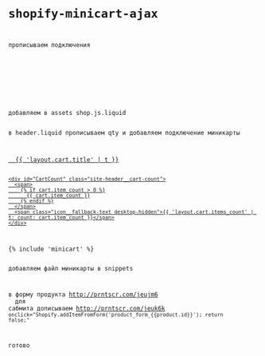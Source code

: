   <code>

# shopify-minicart-ajax


прописываем подключения
<code>
  <!--[if (gt IE 9)|!(IE)]><!--><script src="{{ 'api.jquery.js' | shopify_asset_url }}" defer="defer"></script><!--<![endif]-->
  <!--[if lte IE 9]><script src="{{ 'api.jquery.js' | shopify_asset_url }}"></script><![endif]-->

  <!--[if (gt IE 9)|!(IE)]><!--><script src="{{ 'shop.js' | asset_url }}" defer="defer"></script><!--<![endif]-->
  <!--[if lte IE 9]><script src="{{ 'shop.js' | asset_url }}"></script><![endif]-->
  </code>
добавляем в assets shop.js.liquid

в header.liquid прописываем qty
и
добавляем подключение миникарты 

<a href="" class="site-header__cart">
  <span>{{ 'layout.cart.title' | t }}</span>

    <div id="CartCount" class="site-header__cart-count">
      <span>
        {% if cart.item_count > 0 %}
          {{ cart.item_count }}
        {% endif %}
      </span>
      <span class="icon__fallback-text desktop-hidden">{{ 'layout.cart.items_count' | t: count: cart.item_count }}</span>
    </div>
</a>
{% include 'minicart' %}

  
добавляем файл миникарты в snippets

в форму продукта http://prntscr.com/jeujm6
  <code>
  <input type="hidden" name="return_to" value="back" />
  </code>
  для сабмита дописываем http://prntscr.com/jeuk6k
  <code>
  onclick="Shopify.addItemFromForm('product_form_{{product.id}}'); return false;"
  </code>
  
  
  готово
  
  </code>
